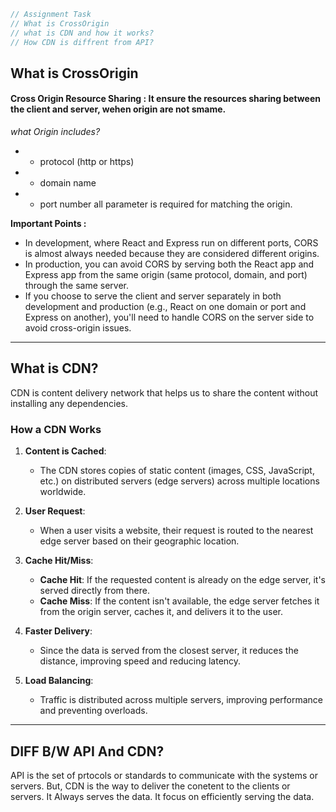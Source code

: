 ```java
// Assignment Task 
// What is CrossOrigin 
// what is CDN and how it works? 
// How CDN is diffrent from API? 
```   

## What is CrossOrigin   
#### Cross Origin Resource Sharing : It ensure the resources sharing between the client and server, wehen origin are not smame. 

*what Origin includes?* 
- * protocol (http or https)
- * domain name
- * port number
all parameter is required for matching the origin. 

**Important Points :**  
* In development, where React and Express run on different ports, CORS is almost always needed because they are considered different origins.
* In production, you can avoid CORS by serving both the React app and Express app from the same origin (same protocol, domain, and port) through the same server.
* If you choose to serve the client and server separately in both development and production (e.g., React on one domain or port and Express on another), you'll need to handle CORS on the server side to avoid cross-origin issues. 
----
## What is CDN?  
CDN is content delivery network that helps us to share the content without installing any dependencies.  

### How a CDN Works

1. **Content is Cached**: 
   - The CDN stores copies of static content (images, CSS, JavaScript, etc.) on distributed servers (edge servers) across multiple locations worldwide.

2. **User Request**: 
   - When a user visits a website, their request is routed to the nearest edge server based on their geographic location.

3. **Cache Hit/Miss**:
   - **Cache Hit**: If the requested content is already on the edge server, it's served directly from there.
   - **Cache Miss**: If the content isn't available, the edge server fetches it from the origin server, caches it, and delivers it to the user.

4. **Faster Delivery**: 
   - Since the data is served from the closest server, it reduces the distance, improving speed and reducing latency.

5. **Load Balancing**: 
   - Traffic is distributed across multiple servers, improving performance and preventing overloads.

----
## DIFF B/W API And CDN? 
API is the set of prtocols or standards to communicate with the systems or servers. 
But, CDN is the way to deliver the conetent to the clients or servers. It Always serves the data. It focus on efficiently serving the data.
